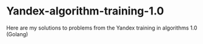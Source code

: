# Yandex-algorithm-training-1.0
Here are my solutions to problems from the Yandex training in algorithms 1.0 (Golang)
